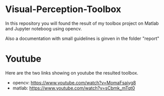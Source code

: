 # Visual-Perception-Toolbox

In this repository you will found the result of my toolbox project on Matlab and Jupyter noteboog using opencv.

Also a documentation with small guidelines is ginven in the folder "report"

# Youtube 
Here are the two links showing on youtube the resulted toolbox.
- opencv: https://www.youtube.com/watch?v=MomaFsaiyg8
- matlab: https://www.youtube.com/watch?v=sCbmk_mTqt0





